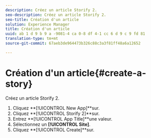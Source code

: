 ```yaml
---
description: Créez un article Storify 2.
seo-description: Créez un article Storify 2.
seo-title: Création d'un article
solution: Experience Manager
title: Création d'un article
uuid: ab 1 d 9 b 9 a -9081-4 ca 0-8 df 4-1 cc 6 d 9 c 9 fd 81
translation-type: tm+mt
source-git-commit: 67aeb3de964473b326c88c3a3f81ff48a6a12652

---
```



# Création d'un article{#create-a-story}

Créez un article Storify 2.

1. Cliquez **[!UICONTROL New App]**sur.
1. Cliquez **[!UICONTROL Storify 2]**sur.
1. Entrez **[!UICONTROL App Title]**une valeur.
1. Sélectionnez un **[!UICONTROL Site]**.
1. Cliquez **[!UICONTROL Create]**sur.

